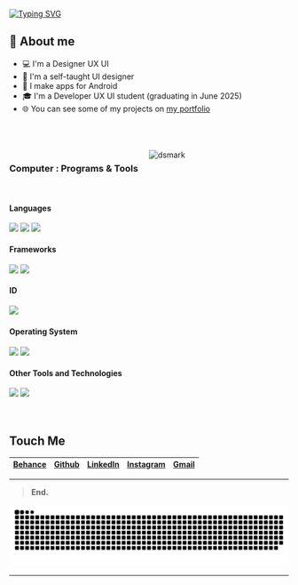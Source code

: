 [![Typing SVG](https://readme-typing-svg.herokuapp.com?color=e7ac16&size=35&center=true&vCenter=true&width=1000&lines=Welcome+to+my+GitHub+profile!;My+name+is+Valeria+Ochoa;I'm+a+Graphic+Designer)](https://git.io/typing-svg)


## 📖 About me

* 💻 I'm a Designer UX UI
* 🎨 I'm a self-taught UI designer
* 📱 I make apps for Android
* 🎓 I'm a Developer UX UI student (graduating in June 2025)
* 🌐 You can see some of my projects on [my portfolio](https://www.behance.net/gallery/215640953/App-Mobile-UXUI)
<br>
<br>
<br>
<img alt="dsmark" align="right"  height="50%" width="50%" src="https://c.tenor.com/NzrqQHFBVz8AAAAj/kitty-transparent.gif">

### Computer : Programs & Tools
<br>
<h4> Languages </h4>
<span> 
  <img src="https://img.shields.io/badge/HTML5-E34F26?style=for-the-badge&logo=html5&logoColor=white">
  <img src="https://img.shields.io/badge/CSS3-1572B6?style=for-the-badge&logo=css3&logoColor=white">
  <img src="https://img.shields.io/badge/JavaScript-F7DF1E?style=for-the-badge&logo=javascript&logoColor=black">

</span>

<h4> Frameworks </h4>
<span>
  <img src="https://img.shields.io/badge/React-20232A?style=for-the-badge&logo=react&logoColor=61DAFB">
  <img src="https://img.shields.io/badge/Bootstrap-563D7C?style=for-the-badge&logo=bootstrap&logoColor=white">
</span>

<h4> ID </h4>
<span>
<img src="https://img.shields.io/badge/Visual_Studio_Code-0078D4?style=for-the-badge&logo=visual%20studio%20code&logoColor=white">

<h4> Operating System </h4>
<span>
  <img src="https://img.shields.io/badge/Windows-0078D6?style=for-the-badge&logo=windows&logoColor=white">
  <img src="https://img.shields.io/badge/Android-3DDC84?style=for-the-badge&logo=android&logoColor=white">
</span>

<h4> Other Tools and Technologies </h4>
<span>
  <img src="https://img.shields.io/badge/Git-F05032?style=for-the-badge&logo=git&logoColor=white">
  <img src="https://img.shields.io/badge/Sass-CC6699?style=for-the-badge&logo=sass&logoColor=white">
</span>




<br>
<br>
<br>



## Touch Me 

|[Behance](https://www.behance.net/valeriaoch)|[Github](https://github.com/vlo-dev)|[LinkedIn](https://www.linkedin.com/in/valeria-ochoa-mkt/)|[Instagram](https://www.instagram.com/valuochoa/)|[Gmail](valeria.ochoa.vlo@gmail.com)|
|:-|:-|:-|:-|:--|
---




> **End.**

  <p align="center">
  <img src="https://github.com/DHANOLA/DHANOLA/raw/output/github-contribution-grid-snake.svg" alt="snake"></center>
</p>

---

